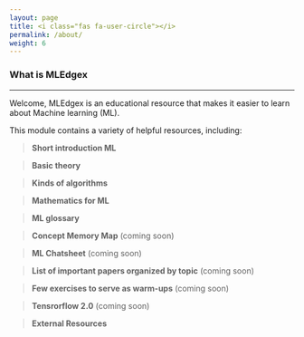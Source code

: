 ```yaml
---
layout: page
title: <i class="fas fa-user-circle"></i>
permalink: /about/
weight: 6
---
```



### What is MLEdgex
---
Welcome, MLEdgex  is an educational resource that makes it easier to learn about Machine learning (ML).

This module contains a variety of helpful resources, including:
> **Short introduction ML** 

> **Basic theory**

> **Kinds of algorithms**

> **Mathematics for ML**

> **ML glossary**

> **Concept Memory Map** (coming soon)

> **ML Chatsheet** (coming soon)

> **List of important papers organized by topic** (coming soon)

> **Few exercises to serve as warm-ups** (coming soon)

> **Tensrorflow 2.0** (coming soon)

> **External Resources**